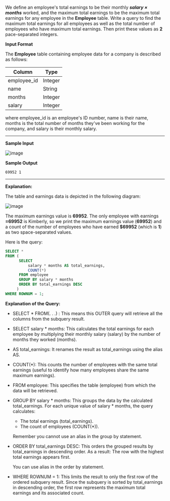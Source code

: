 We define an employee's total earnings to be their monthly *__salary $`\times`$ months__*  worked, and the maximum total earnings to be the maximum total earnings for any employee in the __Employee__ table. Write a query to find the maximum total earnings for all employees as well as the total number of employees who have maximum total earnings. Then print these values as __2__ pace-separated integers.

__Input Format__

The  __Employee__ table containing employee data for a company is described as follows:

|Column        | Type                     
|------------  | ---------
|employee_id   | Integer
|name          | String
|months        | Integer
|salary        | Integer

where employee_id is an employee's ID number, name is their name, months is the total number of months they've been working for the company, and salary is their monthly salary.

-------------------------------

__Sample Input__

![image](https://github.com/user-attachments/assets/44805a88-f26d-47ee-ab7c-4086a283e67b)


__Sample Output__
```
69952 1
```
-----------------------------------

__Explanation:__

The table and earnings data is depicted in the following diagram:

![image](https://github.com/user-attachments/assets/e2d7ec85-0dd5-4f35-bc1a-586dfebbf00b)

The maximum earnings value is **69952**. The only employee with earnings **=69952** is Kimberly, so we print the maximum earnings value (**69952**) and a count of the number of employees who have earned **$69952** (which is **1**) as two space-separated values.

Here is the query:
```SQL
SELECT *
FROM (
      SELECT
          salary * months AS total_earnings,
          COUNT(*)
      FROM employee
      GROUP BY salary * months
      ORDER BY total_earnings DESC
     )
WHERE ROWNUM = 1;
```

**Explanation of the Query:**

- SELECT * FROM(. . .) : This means this OUTER query will retrieve all the columns from the subquery result.

- SELECT salary * months: This calculates the total earnings for each employee by multiplying their monthly salary (salary) by the number of months they worked (months).

- AS total_earnings: It renames the result as total_earnings using the alias AS.

- COUNT(*): This counts the number of employees with the same total earnings (useful to identify how many employees share the same maximum earnings).

- FROM employee: This specifies the table (employee) from which the data will be retrieved.

- GROUP BY salary * months: This groups the data by the calculated total_earnings. For each unique value of salary * months, the query calculates:
  
   - The total earnings (total_earnings).
   - The count of employees (COUNT(*)).

   Remember you cannot use an alias in the group by statement.

- ORDER BY total_earnings DESC: This orders the grouped results by total_earnings in descending order. As a result: The row with the highest total earnings appears first.

    You can use alias in the order by statement.

- WHERE ROWNUM = 1: This limits the result to only the first row of the ordered subquery result. Since the subquery is sorted by total_earnings in descending order, the first row represents the maximum total earnings and its associated count.
